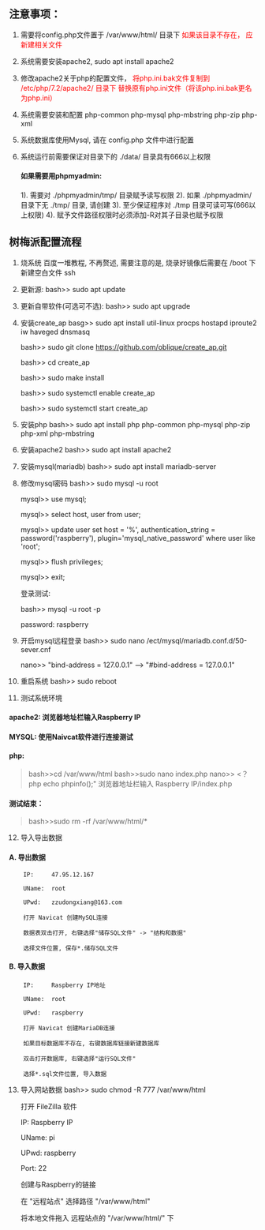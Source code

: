 ## 注意事项：

1.  需要将config.php文件置于 /var/www/html/ 目录下
    <font color="FF0000">如果该目录不存在， 应新建相关文件</font>

2. 系统需要安装apache2, sudo apt install apache2

3.  修改apache2关于php的配置文件，
    <font color="FF0000">将php.ini.bak文件复制到 /etc/php/7.2/apache2/ 目录下 替换原有php.ini文件（将该php.ini.bak更名为php.ini）</font>
    
4. 系统需要安装和配置 php-common php-mysql php-mbstring php-zip php-xml

5. 系统数据库使用Mysql, 请在 config.php 文件中进行配置

6. 系统运行前需要保证对目录下的 ./data/ 目录具有666以上权限
   #### 如果需要用phpmyadmin:
   1). 需要对 ./phpmyadmin/tmp/ 目录赋予读写权限
   2). 如果 ./phpmyadmin/ 目录下无 ./tmp/ 目录, 请创建
   3). 至少保证程序对 ./tmp 目录可读可写(666以上权限)
   4). 赋予文件路径权限时必须添加-R对其子目录也赋予权限

## 树梅派配置流程
1. 烧系统
    百度一堆教程, 不再赘述, 需要注意的是, 烧录好镜像后需要在 /boot 下新建空白文件 ssh

2. 更新源:
    bash>> sudo apt update
    
3. 更新自带软件(可选可不选):
    bash>> sudo apt upgrade
    
4. 安装create_ap
    basg>> sudo apt install util-linux procps hostapd iproute2 iw haveged dnsmasq
    
    bash>> sudo git clone https://github.com/oblique/create_ap.git
    
    bash>> cd create_ap
    
    bash>> sudo make install
    
    bash>> sudo systemctl enable create_ap
    
    bash>> sudo systemctl start create_ap
    
5. 安装php
    bash>> sudo apt install php php-common php-mysql php-zip php-xml php-mbstring
    
6. 安装apache2
    bash>> sudo apt install apache2
    
7. 安装mysql(mariadb)
    bash>> sudo apt install mariadb-server
    
8. 修改mysql密码
    bash>> sudo mysql -u root
    
    mysql>> use mysql;
    
    mysql>> select host, user from user;
    
    mysql>> update user set host = '%', authentication_string = password('raspberry'), plugin='mysql_native_password' where user like 'root';
    
    mysql>> flush privileges;
    
    mysql>> exit;
    
    登录测试:
    
    bash>> mysql -u root -p
    
    password: raspberry
    
9. 开启mysql远程登录
    bash>> sudo nano /ect/mysql/mariadb.conf.d/50-sever.cnf
    
    nano>> "bind-address = 127.0.0.1" --> "#bind-address = 127.0.0.1"
    
10. 重启系统
    bash>> sudo reboot
    
11. 测试系统环境
#### apache2:  浏览器地址栏输入Raspberry IP

#### MYSQL: 使用Naivcat软件进行连接测试

#### php:
> bash>>cd /var/www/html
> bash>>sudo nano index.php
> nano>> <？php echo phpinfo();"
> 浏览器地址栏输入 Raspberry IP/index.php

#### 测试结束：
> bash>>sudo rm -rf /var/www/html/*

12. 导入导出数据
#### A. 导出数据
        IP:     47.95.12.167
        
        UName:  root
        
        UPwd:   zzudongxiang@163.com
        
        打开 Navicat 创建MySQL连接
        
        数据表双击打开, 右键选择"储存SQL文件" -> "结构和数据"
        
        选择文件位置, 保存*.储存SQL文件


#### B. 导入数据
        IP:     Raspberry IP地址
        
        UName:  root
        
        UPwd:   raspberry
        
        打开 Navicat 创建MariaDB连接
        
        如果目标数据库不存在, 右键数据库链接新建数据库
        
        双击打开数据库, 右键选择"运行SQL文件"
        
        选择*.sql文件位置, 导入数据

13. 导入网站数据
    bash>> sudo chmod -R 777 /var/www/html
    
    打开 FileZilla 软件
    
    IP:     Raspberry IP
    
    UName:  pi
    
    UPwd:   raspberry
    
    Port:   22
    
    创建与Raspberry的链接
    
    在 "远程站点" 选择路径 "/var/www/html"
    
    将本地文件拖入 远程站点的 "/var/www/html/" 下
    